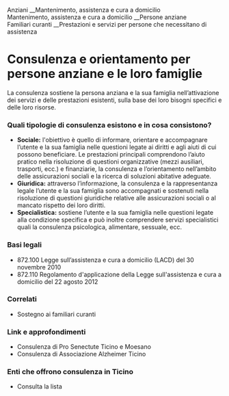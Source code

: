 Anziani __Mantenimento, assistenza e cura a domicilio  
Mantenimento, assistenza e cura a domicilio __Persone anziane  
Familiari curanti __Prestazioni e servizi per persone che necessitano di
assistenza  

#  Consulenza e orientamento per persone anziane e le loro famiglie

La consulenza sostiene la persona anziana e la sua famiglia nell’attivazione
dei servizi e delle prestazioni esistenti, sulla base dei loro bisogni
specifici e delle loro risorse.

### Quali tipologie di consulenza esistono e in cosa consistono?

  *  **Sociale:** l'obiettivo è quello di informare, orientare e accompagnare l’utente e la sua famiglia nelle questioni legate ai diritti e agli aiuti di cui possono beneficiare. Le prestazioni principali comprendono l’aiuto pratico nella risoluzione di questioni organizzative (mezzi ausiliari, trasporti, ecc.) e finanziarie, la consulenza e l’orientamento nell’ambito delle assicurazioni sociali e la ricerca di soluzioni abitative adeguate.
  *  **Giuridica:** attraverso l’informazione, la consulenza e la rappresentanza legale l’utente e la sua famiglia sono accompagnati e sostenuti nella risoluzione di questioni giuridiche relative alle assicurazioni sociali o al mancato rispetto dei loro diritti.
  *  **Specialistica:** sostiene l’utente e la sua famiglia nelle questioni legate alla condizione specifica e può inoltre comprendere servizi specialistici quali la consulenza psicologica, alimentare, sessuale, ecc.

### Basi legali

  * 872.100 Legge sull’assistenza e cura a domicilio (LACD) del 30 novembre 2010
  * 872.110 Regolamento d'applicazione della Legge sull'assistenza e cura a domicilio del 22 agosto 2012

### Correlati

  * Sostegno ai familiari curanti

### Link e approfondimenti

  * Consulenza di Pro Senectute Ticino e Moesano
  * Consulenza di Associazione Alzheimer Ticino

### Enti che offrono consulenza in Ticino

  * Consulta la lista

